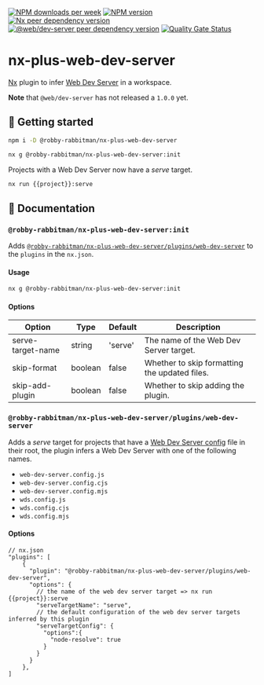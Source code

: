 [![NPM downloads per week](https://img.shields.io/npm/dw/%40robby-rabbitman%2Fnx-plus-web-dev-server?logo=npm)](https://www.npmjs.com/package/@robby-rabbitman/nx-plus-web-dev-server)
[![NPM version](https://img.shields.io/npm/v/%40robby-rabbitman%2Fnx-plus-web-dev-server?logo=npm)](https://www.npmjs.com/package/@robby-rabbitman/nx-plus-web-dev-server)
[![Nx peer dependency version](https://img.shields.io/npm/dependency-version/%40robby-rabbitman%2Fnx-plus-web-dev-server/peer/%40nx%2Fdevkit?logo=nx&label=nx)](https://nx.dev)
[![@web/dev-server peer dependency version](https://img.shields.io/npm/dependency-version/%40robby-rabbitman%2Fnx-plus-web-dev-server/peer/%40web%2Fdev-server?label=%40web%2Fdev-server)](https://modern-web.dev/docs/dev-server/overview)
[![Quality Gate Status](https://sonarcloud.io/api/project_badges/measure?project=robby-rabbitman-nx-plus--web-dev-server&metric=alert_status)](https://sonarcloud.io/summary/new_code?id=robby-rabbitman-nx-plus--web-dev-server)

# nx-plus-web-dev-server

[Nx](https://nx.dev) plugin to infer [Web Dev Server](https://modern-web.dev/docs/dev-server/overview) in a workspace.

**Note** that `@web/dev-server` has not released a `1.0.0` yet.

## 🚀 Getting started

```sh
npm i -D @robby-rabbitman/nx-plus-web-dev-server
```

```sh
nx g @robby-rabbitman/nx-plus-web-dev-server:init
```

Projects with a Web Dev Server now have a _serve_ target.

```sh
nx run {{project}}:serve
```

## 📖 Documentation

### `@robby-rabbitman/nx-plus-web-dev-server:init`

Adds [`@robby-rabbitman/nx-plus-web-dev-server/plugins/web-dev-server`](#robby-rabbitmannx-plus-web-dev-serverplugin) to the `plugins` in the `nx.json`.

#### Usage

```sh
nx g @robby-rabbitman/nx-plus-web-dev-server:init
```

#### Options

| Option            | Type    | Default | Description                                   |
| ----------------- | ------- | ------- | --------------------------------------------- |
| serve-target-name | string  | 'serve' | The name of the Web Dev Server target.        |
| skip-format       | boolean | false   | Whether to skip formatting the updated files. |
| skip-add-plugin   | boolean | false   | Whether to skip adding the plugin.            |

### `@robby-rabbitman/nx-plus-web-dev-server/plugins/web-dev-server`

Adds a _serve_ target for projects that have a [Web Dev Server config](https://modern-web.dev/docs/dev-server/cli-and-configuration/#configuration-file) file in their root, the plugin infers a Web Dev Server with one of the following names.

- `web-dev-server.config.js`
- `web-dev-server.config.cjs`
- `web-dev-server.config.mjs`
- `wds.config.js`
- `wds.config.cjs`
- `wds.config.mjs`

#### Options

```json5
// nx.json
"plugins": [
    {
      "plugin": "@robby-rabbitman/nx-plus-web-dev-server/plugins/web-dev-server",
      "options": {
        // the name of the web dev server target => nx run {{project}}:serve
        "serveTargetName": "serve",
        // the default configuration of the web dev server targets inferred by this plugin
        "serveTargetConfig": {
          "options":{
            "node-resolve": true
          }
        }
      }
    },
]
```

